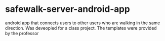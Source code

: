 # safewalk-server-android-app
android app that connects users to other users who are walking in the same direction. Was deveopled for a class project.
The templates were provided by the professor
